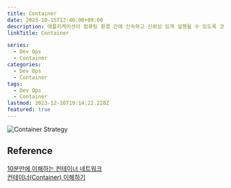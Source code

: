 ```yaml
---
title: Container
date: 2023-10-15T12:46:00+09:00
description: 애플리케이션이 컴퓨팅 환경 간에 신속하고 신뢰성 있게 실행될 수 있도록 코드와 그 모든 종속성 있는 것들을 패키징하는 소프트웨어의 표준 단위
linkTitle: Container

series:
  - Dev Ops
  - Container
categories:
  - Dev Ops
  - Container
tags:
  - Dev Ops
  - Container
lastmod: 2023-12-16T19:14:22.228Z
featured: true
---
```


![Container Strategy](media/images/container-strategy.jpg "https://www.nextbigfuture.com/2019/09/what-is-a-container-in-information-technology-and-how-is-it-useful.html")

## Reference

[10분만에 이해하는 컨테이너 네트워크](https://devocean.sk.com/blog/techBoardDetail.do?ID=163803&boardType=techBlog)  
[컨테이너(Container) 이해하기](https://www.whatap.io/ko/blog/127/index.html)
